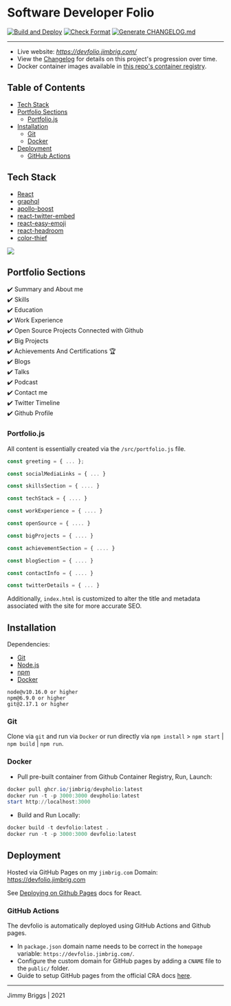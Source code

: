 # Software Developer Folio

[![Build and Deploy](https://github.com/jimbrig/devpholio/actions/workflows/deploy.yml/badge.svg)](https://github.com/jimbrig/devpholio/actions/workflows/deploy.yml)
[![Check Format](https://github.com/jimbrig/devpholio/actions/workflows/prettier.yml/badge.svg)](https://github.com/jimbrig/devpholio/actions/workflows/prettier.yml)
[![Generate CHANGELOG.md](https://github.com/jimbrig/devpholio/actions/workflows/cliff.yml/badge.svg)](https://github.com/jimbrig/devpholio/actions/workflows/cliff.yml)

***

- Live website: _<https://devfolio.jimbrig.com/>_
- View the [Changelog](CHANGELOG.md) for details on this project's progression over time.
- Docker container images available in [this repo's container registry](https://github.com/jimbrig/devpholio/pkgs/container/devpholio).


<!-- START doctoc generated TOC -->

## Table of Contents

- [Tech Stack](#tech-stack)
- [Portfolio Sections](#portfolio-sections)
  - [Portfolio.js](#portfoliojs)
- [Installation](#installation)
  - [Git](#git)
  - [Docker](#docker)
- [Deployment](#deployment)
  - [GitHub Actions](#github-actions)

<!-- END doctoc generated TOC please keep comment here to allow auto update -->

## Tech Stack

- [React](https://reactjs.org/)
- [graphql](https://graphql.org/)
- [apollo-boost](https://www.apollographql.com/docs/react/get-started/)
- [react-twitter-embed](https://github.com/saurabhnemade/react-twitter-embed)
- [react-easy-emoji](https://github.com/appfigures/react-easy-emoji)
- [react-headroom](https://github.com/KyleAMathews/react-headroom)
- [color-thief](https://github.com/lokesh/color-thief)

![](https://awesome-stack.glitch.me/api/v1/cards?name=jimbrig&repos=devpholio&theme=dracula)

## Portfolio Sections

✔️ Summary and About me\
✔️ Skills\
✔️ Education\
✔️ Work Experience\
✔️ Open Source Projects Connected with Github\
✔️ Big Projects\
✔️ Achievements And Certifications 🏆\
✔️ Blogs\
✔️ Talks\
✔️ Podcast\
✔️ Contact me\
✔️ Twitter Timeline\
✔️ Github Profile

### Portfolio.js

All content is essentially created via the `/src/portfolio.js` file.

```javascript
const greeting = { ... };

const socialMediaLinks = { ... }

const skillsSection = { .... }

const techStack = { .... }

const workExperience = { .... }

const openSource = { .... }

const bigProjects = { .... }

const achievementSection = { .... }

const blogSection = { .... }

const contactInfo = { .... }

const twitterDetails = { ... }
```

Additionally, `index.html` is customized to alter the title and metadata associated with the site for more accurate SEO.

## Installation

Dependencies:

- [Git](https://git-scm.com)
- [Node.js](https://nodejs.org/en/download/)
- [npm](http://npmjs.com)
- [Docker](https://www.docker.com/products/docker-desktop)

```
node@v10.16.0 or higher
npm@6.9.0 or higher
git@2.17.1 or higher
```

### Git

Clone via `git` and run via `Docker` or run directly via `npm install` > `npm start` | `npm build` | `npm run`.

### Docker

- Pull pre-built container from Github Container Registry, Run, Launch:

```powershell
docker pull ghcr.io/jimbrig/devpholio:latest
docker run -t -p 3000:3000 devpholio:latest
start http://localhost:3000
```

- Build and Run Locally:

```powershell
docker build -t devfolio:latest .
docker run -t -p 3000:3000 devfolio:latest
```

## Deployment

Hosted via GitHub Pages on my `jimbrig.com` Domain: https://devfolio.jimbrig.com

See [Deploying on Github Pages](https://create-react-app.dev/docs/deployment/#github-pages) docs for React.

### GitHub Actions

The devfolio is automatically deployed using GitHub Actions and Github pages.

- In `package.json` domain name needs to be correct in the `homepage` variable: `https://devfolio.jimbrig.com/`.
- Configure the custom domain for GitHub pages by adding a `CNAME` file to the `public/` folder.
- Guide to setup GitHub pages from the official CRA docs [here](https://create-react-app.dev/docs/deployment/#github-pages).

---

Jimmy Briggs | 2021
